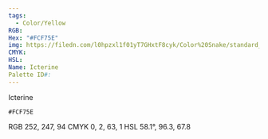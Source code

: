 ```yaml
---
tags:
  - Color/Yellow
RGB:
Hex: "#FCF75E"
img: https://filedn.com/l0hpzxl1f01yT7GHxtF8cyk/Color%20Snake/standard_csv_to_svg//FCF75E.svg
CMYK:
HSL:
Name: Icterine
Palette ID#:
---
```

Icterine
```palette
#FCF75E
```
RGB 252, 247, 94
CMYK	0, 2, 63, 1
HSL	58.1°, 96.3, 67.8
